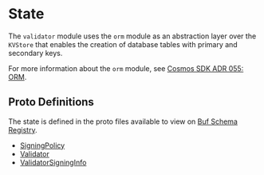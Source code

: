 # State

The `validator` module uses the `orm` module as an abstraction layer over the `KVStore` that enables the creation of database tables with primary and secondary keys.

For more information about the `orm` module, see [Cosmos SDK ADR 055: ORM](https://docs.cosmos.network/main/architecture/adr-055-orm).

## Proto Definitions

The state is defined in the proto files available to view on [Buf Schema Registry](https://buf.build/chora/validator).

<!-- listed alphabetically -->

- [SigningPolicy](https://buf.build/chora/validator/docs/main:chora.validator.v1#chora.validator.v1.SigningPolicy)
- [Validator](https://buf.build/chora/validator/docs/main:chora.validator.v1#chora.validator.v1.Validator)
- [ValidatorSigningInfo](https://buf.build/chora/validator/docs/main:chora.validator.v1#chora.validator.v1.ValidatorSigningInfo)
